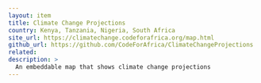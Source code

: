 ```yaml
---
layout: item
title: Climate Change Projections
country: Kenya, Tanzania, Nigeria, South Africa
site_url: https://climatechange.codeforafrica.org/map.html
github_url: https://github.com/CodeForAfrica/ClimateChangeProjections
related: 
description: >
  An embeddable map that shows climate change projections
---
```

